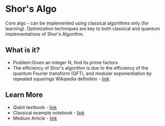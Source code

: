 # Shor's Algo

Core algo - can be implemented using classical algorithms only (for learning).  Optimization techniques are key to both classical and quantum implementations of Shor's Algorithm.

## What is it?

- Problem:Given an integer N, find its prime factors
- The efficiency of Shor's algorithm is due to the efficiency of the quantum Fourier transform (QFT), and modular exponentiation by repeated squarings
Wikipedia definition - [link](https://en.wikipedia.org/wiki/Shor%27s_algorithm)

## Learn More

- Qiskit textbook - [link](https://qiskit.org/textbook/ch-algorithms/shor.html#1.-The-Problem:-Period-Finding)
- Classical example notebook - [link](https://github.com/PotatoDrug/Quantum-Cryptography/blob/master/Shor/Shor's%20Algorithm.ipynb)
- Medium Article - [link](https://towardsdatascience.com/quantum-factorization-b3f44be9d738)